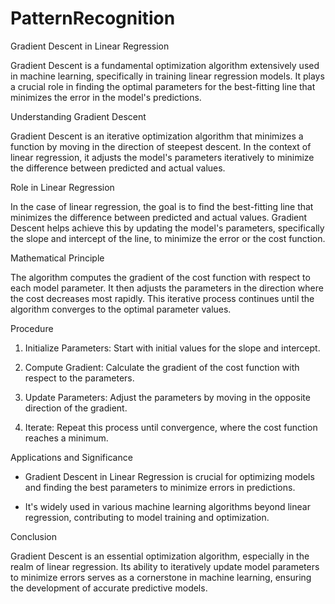 # PatternRecognition
Gradient Descent in Linear Regression

Gradient Descent is a fundamental optimization algorithm extensively used in machine learning, specifically in training linear regression models. It plays a crucial role in finding the optimal parameters for the best-fitting line that minimizes the error in the model's predictions.

Understanding Gradient Descent

Gradient Descent is an iterative optimization algorithm that minimizes a function by moving in the direction of steepest descent. In the context of linear regression, it adjusts the model's parameters iteratively to minimize the difference between predicted and actual values.

Role in Linear Regression

In the case of linear regression, the goal is to find the best-fitting line that minimizes the difference between predicted and actual values. Gradient Descent helps achieve this by updating the model's parameters, specifically the slope and intercept of the line, to minimize the error or the cost function.



Mathematical Principle

The algorithm computes the gradient of the cost function with respect to each model parameter. It then adjusts the parameters in the direction where the cost decreases most rapidly. This iterative process continues until the algorithm converges to the optimal parameter values.



Procedure

1. Initialize Parameters: Start with initial values for the slope and intercept.

2. Compute Gradient: Calculate the gradient of the cost function with respect to the parameters.

3. Update Parameters: Adjust the parameters by moving in the opposite direction of the gradient.

4. Iterate: Repeat this process until convergence, where the cost function reaches a minimum.



Applications and Significance

- Gradient Descent in Linear Regression is crucial for optimizing models and finding the best parameters to minimize errors in predictions.

- It's widely used in various machine learning algorithms beyond linear regression, contributing to model training and optimization.

Conclusion

Gradient Descent is an essential optimization algorithm, especially in the realm of linear regression. Its ability to iteratively update model parameters to minimize errors serves as a cornerstone in machine learning, ensuring the development of accurate predictive models.
